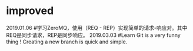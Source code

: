 ﻿# improved
2019.01.06 #学习ZeroMQ，使用（REQ - REP）实现简单的请求-响应对。其中REQ是同步请求，REP是同步响应。
2019.03.03 #Learn Git is a very funny thing !
Creating a new branch is quick and simple.
